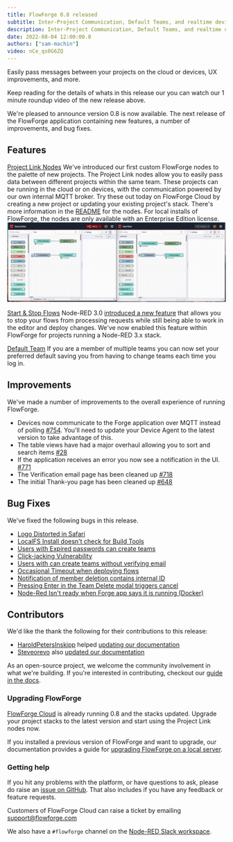```yaml
---
title: FlowForge 0.8 released
subtitle: Inter-Project Communication, Default Teams, and realtime device management.
description: Inter-Project Communication, Default Teams, and realtime device management.
date: 2022-08-04 12:00:00.0
authors: ["sam-machin"]
video: nCe_qs0G6ZQ
---
```


Easily pass messages between your projects on the cloud or devices, UX improvements, and more.

<!--more-->

Keep reading for  the details of whats in this release our you can watch our 1 minute roundup video of the new release above. 

We're pleased to announce version 0.8 is now available. The next release of the FlowForge application containing new features, a number of improvements, and bug fixes.

## Features
[Project Link Nodes](https://github.com/flowforge/flowforge/issues/662)
We've introduced our first custom FlowForge nodes to the palette of new projects. The Project Link nodes allow you to easily pass data between different projects within the same team. 
These projects can be running in the cloud or on devices, with the communication powered by our own internal MQTT broker.
Try these out today on FlowForge Cloud by creating a new project or updating your existing project's stack. There's more information in the [README](https://github.com/flowforge/flowforge-nr-project-nodes/blob/main/README.md) for the nodes.
For local installs of FlowForge, the nodes are only available with an Enterprise Edition license.
![](./images/ProjectLink.gif)


[Start & Stop Flows](https://github.com/flowforge/flowforge/issues/839)
Node-RED 3.0 [introduced a new feature](https://nodered.org/blog/2022/07/14/version-3-0-released#editing-stopped-flows) that allows you to stop your flows from processing requests while still being able to work in the editor and deploy changes. We've now enabled this feature within FlowForge for projects running a Node-RED 3.x stack.

[Default Team](https://github.com/flowforge/flowforge/issues/298)
If you are a member of multiple teams you can now set your preferred default saving you from having to change teams each time you log in.

## Improvements
We've made a number of improvements to the overall experience of running FlowForge.

- Devices now communicate to the Forge application over MQTT instead of polling [#754](https://github.com/flowforge/flowforge/issues/754). You'll need to update your Device Agent to the latest version to take advantage of this.
- The table views have had a major overhaul allowing you to sort and search items [#28](https://github.com/flowforge/forge-ui-components/issues/28)
- If the application receives an error you now see a notification in the UI. [#771](https://github.com/flowforge/flowforge/issues/771)
- The Verification email page has been cleaned up [#718](https://github.com/flowforge/flowforge/issues/718)
- The initial Thank-you page has been cleaned up [#648](https://github.com/flowforge/flowforge/issues/648)

## Bug Fixes
We've fixed the following bugs in this release.
- [Logo Distorted in Safari](https://github.com/flowforge/flowforge/issues/793)<br>
- [LocalFS Install doesn't check for Build Tools](https://github.com/flowforge/flowforge/issues/729)<br>
- [Users with Expired passwords can create teams](https://github.com/flowforge/flowforge/pull/842)<br>
- [Click-jacking Vulnerability](https://github.com/flowforge/flowforge/pull/790)
- [Users with can create teams without verifying email](https://github.com/flowforge/flowforge/pull/824)<br>
- [Occasional Timeout when deploying flows](https://github.com/flowforge/flowforge-nr-storage/issues/17)<br>
- [Notification of member deletion contains internal ID](https://github.com/flowforge/flowforge/issues/833)<br>
- [Pressing Enter in the Team Delete modal triggers cancel](https://github.com/flowforge/flowforge/issues/334)<br>
- [Node-Red Isn't ready when Forge app says it is running (Docker)](https://github.com/flowforge/flowforge/issues/751)<br>

## Contributors
We'd like the thank the following for their contributions to this release:

 - [HaroldPetersInskipp](https://github.com/HaroldPetersInskipp) helped [updating our documentation](https://github.com/flowforge/flowforge/pull/812)
 - [Steveorevo](https://github.com/Steveorevo) also [updated our documentation](https://github.com/flowforge/flowforge/pull/818)

As an open-source project, we welcome the community involvement in what we're building. If you're interested in contributing, checkout our [guide in the docs](https://flowforge.com/docs/contribute/).

### Upgrading FlowForge

[FlowForge Cloud](https://app.flowforge.com) is already running 0.8 and the stacks updated. Upgrade your project stacks to the latest version and start using the Project Link nodes now.

If you installed a previous version of FlowForge and want to upgrade, our documentation provides a
guide for [upgrading FlowForge on a local server](http://flowforge.com/docs/install#upgrade).

### Getting help

If you hit any problems with the platform, or have questions to ask, please do
raise an [issue on GitHub](https://github.com/flowforge/flowforge/issues).
That also includes if you have any feedback or feature requests.

Customers of FlowForge Cloud can raise a ticket by emailing support@flowforge.com

We also have a `#flowforge` channel on the [Node-RED Slack workspace](https://nodered.org/slack).
